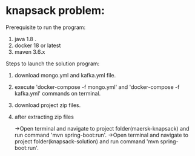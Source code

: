 # knapsack problem:



Prerequisite to run the program:
1. java 1.8 .
2. docker 18 or latest
3. maven 3.6.x


Steps to launch the solution program:

1. download mongo.yml and kafka.yml file.
5. execute 'docker-compose -f mongo.yml' and 'docker-compose -f kafka.yml'  commands on terminal.
6. download project zip files.
7. after extracting zip files
   
   ->Open terminal and navigate to project folder(maersk-knapsack) and run command 'mvn spring-boot:run'.
   ->Open terminal and navigate to project folder(knapsack-solution) and run command 'mvn spring-boot:run'.
